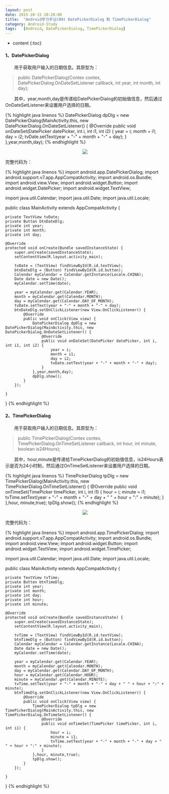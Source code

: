 ```yaml
---
layout: post
date: 2015-10-15 20:28:00
title:  "Android学习手记(09) DatePickerDialog 和 TimePickerDialog"
category: Android-Study
tags:   [Android, DatePickerDialog, TimePickerDialog]
---
```


* content
{:toc}

#### **1、DatePickerDialog**

　　用于获取用户输入的日期信息。其原型为：

>public DatePickerDialog(Contex contex, DatePickerDialog.OnDateSetListener callback, int year, int month, int day);

　　其中，year,month,day是传递给DatePickerDialog的初始值信息，然后通过OnDateSetListener来设置用户选择的日期。

{% highlight java linenos %}
        DatePickerDialog dpDlg = new DatePickerDialog(MainActivity.this, new DatePickerDialog.OnDateSetListener() {
                    @Override
                    public void onDateSet(DatePicker datePicker, int i, int i1, int i2) {
                        year = i;
                        month = i1;
                        day = i2;
                        tvDate.setText(year + "-" + month + "-" + day);
                    }
                },year,month,day);
{% endhighlight %}

<div style="text-align: center">
<img src="{{ site.url }}/images/201510/2015101503.png"/> 
</div>
 
完整代码为：

{% highlight java linenos %}
import android.app.DatePickerDialog;
import android.support.v7.app.AppCompatActivity;
import android.os.Bundle;
import android.view.View;
import android.widget.Button;
import android.widget.DatePicker;
import android.widget.TextView;

import java.util.Calendar;
import java.util.Date;
import java.util.Locale;

public class MainActivity extends AppCompatActivity {

    private TextView tvDate;
    private Button btnDateDlg;
    private int year;
    private int month;
    private int day;

    @Override
    protected void onCreate(Bundle savedInstanceState) {
        super.onCreate(savedInstanceState);
        setContentView(R.layout.activity_main);

        tvDate = (TextView) findViewById(R.id.textView);
        btnDateDlg = (Button) findViewById(R.id.button);
        Calendar myCalendar = Calendar.getInstance(Locale.CHINA);
        Date date = new Date();
        myCalendar.setTime(date);

        year = myCalendar.get(Calendar.YEAR);
        month = myCalendar.get(Calendar.MONTH);
        day = myCalendar.get(Calendar.DAY_OF_MONTH);
        tvDate.setText(year + "-" + month + "-" + day);
        btnDateDlg.setOnClickListener(new View.OnClickListener() {
            @Override
            public void onClick(View view) {
                DatePickerDialog dpDlg = new DatePickerDialog(MainActivity.this, new DatePickerDialog.OnDateSetListener() {
                    @Override
                    public void onDateSet(DatePicker datePicker, int i, int i1, int i2) {
                        year = i;
                        month = i1;
                        day = i2;
                        tvDate.setText(year + "-" + month + "-" + day);
                    }
                },year,month,day);
                dpDlg.show();
            }
        });

    }

}
{% endhighlight %}

#### **2、TimePickerDialog**

　　用于获取用户输入的日期信息。其原型为：

>public TimePickerDialog(Contex contex, TimePickerDialog.OnTimeSetListener callback, int hour, int minute, boolean is24Hours);

　　其中，hour,minute是传递给TimePickerDialog的初始值信息，is24Hours表示是否为24小时制，然后通过OnTimeSetListener来设置用户选择的日期。

{% highlight java linenos %}
        TimePickerDialog tpDlg = new TimePickerDialog(MainActivity.this, new TimePickerDialog.OnTimeSetListener() {
                    @Override
                    public void onTimeSet(TimePicker timePicker, int i, int i1) {
                        hour = i;
                        minute = i1;
                        tvTime.setText(year + "-" + month + "-" + day + " " + hour + ":" + minute);
                    }
                },hour, minute,true);
                tpDlg.show();
{% endhighlight %}

<div style="text-align: center">
<img src="{{ site.url }}/images/201510/2015101504.png"/> 
</div>
 
完整代码为：

{% highlight java linenos %}
import android.app.TimePickerDialog;
import android.support.v7.app.AppCompatActivity;
import android.os.Bundle;
import android.view.View;
import android.widget.Button;
import android.widget.TextView;
import android.widget.TimePicker;

import java.util.Calendar;
import java.util.Date;
import java.util.Locale;

public class MainActivity extends AppCompatActivity {

    private TextView tvTime;
    private Button btnTimeDlg;
    private int year;
    private int month;
    private int day;
    private int hour;
    private int minute;

    @Override
    protected void onCreate(Bundle savedInstanceState) {
        super.onCreate(savedInstanceState);
        setContentView(R.layout.activity_main);

        tvTime = (TextView) findViewById(R.id.textView);
        btnTimeDlg = (Button) findViewById(R.id.button);
        Calendar myCalendar = Calendar.getInstance(Locale.CHINA);
        Date date = new Date();
        myCalendar.setTime(date);

        year = myCalendar.get(Calendar.YEAR);
        month = myCalendar.get(Calendar.MONTH);
        day = myCalendar.get(Calendar.DAY_OF_MONTH);
        hour = myCalendar.get(Calendar.HOUR);
        minute = myCalendar.get(Calendar.MINUTE);
        tvTime.setText(year + "-" + month + "-" + day + " " + hour + ":" + minute);
        btnTimeDlg.setOnClickListener(new View.OnClickListener() {
            @Override
            public void onClick(View view) {
                TimePickerDialog tpDlg = new TimePickerDialog(MainActivity.this, new TimePickerDialog.OnTimeSetListener() {
                    @Override
                    public void onTimeSet(TimePicker timePicker, int i, int i1) {
                        hour = i;
                        minute = i1;
                        tvTime.setText(year + "-" + month + "-" + day + " " + hour + ":" + minute);
                    }
                },hour, minute,true);
                tpDlg.show();
            }
        });

    }
}
{% endhighlight %}
